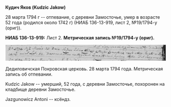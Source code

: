**Кудич Яков (Kudzic Jakow)**

28 марта 1794 г -- отпевание, с деревни Замосточье, умер в возрасте 52
года (родился около 1742 г) (НИАБ 136-13-919, лист 2, №19/1794-у
(ориг)).

**НИАБ 136-13-919:** Лист 2. **Метрическая запись №19/1794-у (ориг).**

![](./media/0cf668e2948ed602766d7e4f90b3137532d31f88.png)

Дедиловичская Покровская церковь. 28 марта 1794 года. Метрическая запись
об отпевании.

Kudzic Jakow -- умерший, 52 года, с деревни Замосточье, похоронен на
кладбище деревни Замосточье.

Jazgunowicz Antoni -- ксёндз.
